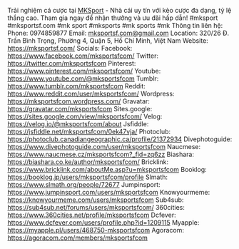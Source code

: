 Trải nghiệm cá cược tại <a href="https://mksportsf.com/">MKSport</a> - Nhà cái uy tín với kèo cược đa dạng, tỷ lệ thắng cao. Tham gia ngay để nhận thưởng và ưu đãi hấp dẫn!
#mksport #mksportsf.com #mk sport #mksports #mk sports #mk 
Thông tin liên hệ:
Phone: 0974859877
Email: mksportsf.com@gmail.com
Location: 320/26 Đ. Trần Bình Trọng, Phường 4, Quận 5, Hồ Chí Minh, Việt Nam
Website: <a href="https://mksportsf.com/">https://mksportsf.com/</a>
Socials:
Facebook: <a href="https://www.facebook.com/mksportsfcom/">https://www.facebook.com/mksportsfcom/</a>
Twitter: <a href="https://twitter.com/mksportsfcom">https://twitter.com/mksportsfcom</a>
Pinterest: <a href="https://www.pinterest.com/mksportsfcom/">https://www.pinterest.com/mksportsfcom/</a>
Youtube: <a href="https://www.youtube.com/@mksportsfcom">https://www.youtube.com/@mksportsfcom</a>
Tumblr: <a href="https://www.tumblr.com/mksportsfcom">https://www.tumblr.com/mksportsfcom</a>
Reddit: <a href="https://www.reddit.com/user/mksportsfcom/">https://www.reddit.com/user/mksportsfcom/</a>
Wordpress: <a href="https://mksportsfcom.wordpress.com/">https://mksportsfcom.wordpress.com/</a>
Gravatar: <a href="https://gravatar.com/mksportsfcom">https://gravatar.com/mksportsfcom</a>
Sites.google: <a href="https://sites.google.com/view/mksportsfcom/">https://sites.google.com/view/mksportsfcom/</a>
Velog: <a href="https://velog.io/@mksportsfcom/about">https://velog.io/@mksportsfcom/about</a>
Jsfiddle: <a href="https://jsfiddle.net/mksportsfcom/0ek47vja/">https://jsfiddle.net/mksportsfcom/0ek47vja/</a>
Photoclub: <a href="https://photoclub.canadiangeographic.ca/profile/21372934">https://photoclub.canadiangeographic.ca/profile/21372934</a>
Divephotoguide: <a href="https://www.divephotoguide.com/user/mksportsfcom">https://www.divephotoguide.com/user/mksportsfcom</a>
Naucmese: <a href="https://www.naucmese.cz/mksportsfcom?_fid=zq6zz">https://www.naucmese.cz/mksportsfcom?_fid=zq6zz</a>
Biashara: <a href="https://biashara.co.ke/author/mksportsfcom/">https://biashara.co.ke/author/mksportsfcom/</a>
Bricklink: <a href="https://www.bricklink.com/aboutMe.asp?u=mksportsfcom">https://www.bricklink.com/aboutMe.asp?u=mksportsfcom</a>
Booklog: <a href="https://booklog.jp/users/mksportsfcom/profile">https://booklog.jp/users/mksportsfcom/profile</a>
Slmath: <a href="https://www.slmath.org/people/72677">https://www.slmath.org/people/72677</a>
Jumpinsport: <a href="https://www.jumpinsport.com/users/mksportsfcom">https://www.jumpinsport.com/users/mksportsfcom</a>
Knowyourmeme: <a href="https://knowyourmeme.com/users/mksportsfcom">https://knowyourmeme.com/users/mksportsfcom</a>
Sub4sub: <a href="https://sub4sub.net/forums/users/mksportsfcom/">https://sub4sub.net/forums/users/mksportsfcom/</a>
360cities: <a href="https://www.360cities.net/profile/mksportsfcom">https://www.360cities.net/profile/mksportsfcom</a>
Dcfever: <a href="https://www.dcfever.com/users/profile.php?id=1209115">https://www.dcfever.com/users/profile.php?id=1209115</a>
Myapple: <a href="https://myapple.pl/users/468750-mksportsfcom">https://myapple.pl/users/468750-mksportsfcom</a>
Agoracom: <a href="https://agoracom.com/members/mksportsfcom">https://agoracom.com/members/mksportsfcom</a>